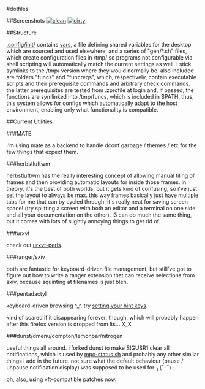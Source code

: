 #dotfiles


##Screenshots
[![clean](https://shmibbles.me/img/scrot/current/clean_small.png)](https://shmibbles.me/img/scrot/current/clean.png) [![dirty](https://shmibbles.me/img/scrot/current/dirty_small.png)](https://shmibbles.me/img/scrot/current/dirty.png)

##Structure

[.config/init/](.config/init) contains [vars](.config/init/vars), a file
defining shared variables for the desktop which are sourced and used elsewhere,
and a series of "gen/*.sh" files, which create configuration files in /tmp/ so
programs not configurable via shell scripting will automatically match the
current settings as well. i stick symlinks to the /tmp/ version where they
would normally be. also included are folders "funcs" and "funcreqs", which,
respectively, contain executable scripts and their prerequisite commands and
arbitrary check commands. the latter prerequisites are tested from .zprofile at
login and, if passed, the functions are symlinked into /tmp/funcs, which is
included in $PATH. thus, this system allows for configs which automatically
adapt to the host environment, enabling only what functionality is compatible.

##Current Utilities

###MATE

i'm using mate as a backend to handle dconf garbage / themes / etc for the few
things that expect them.

###herbstluftwm

herbstluftwm has the really interesting concept of allowing manual tiling of
frames and then providing automatic layouts for inside those frames. in theory,
it's the best of both worlds, but it gets kind of confusing, so i've just set
the layout to always be max. this way frames basically just have multiple tabs
for me that can by cycled through. it's really neat for saving screen space!
(try splitting a screen with both an editor and a terminal on one side and all
your documentation on the other). i3 can do much the same thing, but it comes
with lots of slightly annoying things to get rid of.

###urxvt

check out
[urxvt-perls](https://github.com/muennich/urxvt-perls).

###ranger/sxiv

both are fantastic for keyboard-driven file management, but still've got to
figure out how to write a ranger extension that can receive selections from
sxiv, because squinting at filenames is just bleh.

###pentadactyl

keyboard-driven browsing ^_^. try
[setting your hint keys](http://5digits.org/pentadactyl/faq#faq-hintkeys).

kind of scared if it disappearing forever, though, which will probably happen
after this firefox version is dropped from lts... X_X

###dunst/dmenu/compton/lemonbar/nitrogen

useful things all around. i forked dunst to make SIGUSR1 clear all
notifications, which is used by
[mpc-status.sh](.config/herbstluftwm/mpc-status.sh)
and probably any other similar things i add in the future. not sure what the
default behaviour (pause / unpause notification display) was supposed to be
used for ┐(¯-¯)┌.

oh, also, using xft-compatible patches now.
